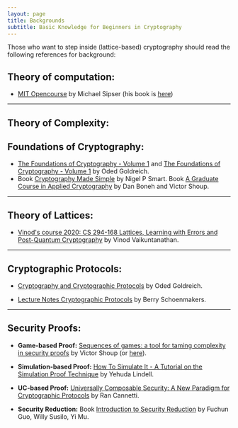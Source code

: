 ```yaml
---
layout: page
title: Backgrounds
subtitle: Basic Knowledge for Beginners in Cryptography
---
```


Those who want to step inside (lattice-based) cryptography should read the following references for background:

## Theory of computation:

- [MIT Opencourse](https://ocw.mit.edu/courses/mathematics/18-404j-theory-of-computation-fall-2006/) by Michael Sipser  (his book is [here](http://fuuu.be/polytech/INFOF408/Introduction-To-The-Theory-Of-Computation-Michael-Sipser.pdf))

---
## Theory of Complexity:

## Foundations of Cryptography: 
- [The Foundations of Cryptography - Volume 1](http://www.wisdom.weizmann.ac.il/~oded/foc-vol1.html) and [The Foundations of Cryptography - Volume 1](http://www.wisdom.weizmann.ac.il/~oded/foc-vol2.html) by Oded Goldreich. 
- Book [Cryptography Made Simple](https://link.springer.com/book/10.1007/978-3-319-21936-3) by Nigel P Smart. Book [A Graduate Course in Applied Cryptography](https://toc.cryptobook.us/) by Dan Boneh and Victor Shoup.
---

## Theory of Lattices:  
- [Vinod's course 2020: CS 294-168 Lattices, Learning with Errors and Post-Quantum Cryptography](http://people.csail.mit.edu/vinodv/CS294/?fbclid=IwAR03f7Ck67fBMaI7yWmnge0-aUtMH1FZJ-1q0WyLHaFIv3Ac4XjTvJQOEsQ) by Vinod Vaikuntanathan.

----

## Cryptographic Protocols: 
- [Cryptography and Cryptographic Protocols](http://www.wisdom.weizmann.ac.il/~oded/foc-sur01.html) by Oded Goldreich.

- [Lecture Notes Cryptographic Protocols](https://www.win.tue.nl/~berry/2DMI00/) by  Berry Schoenmakers.

---
## Security Proofs: 
- **Game-based Proof:** [Sequences of games: a tool for taming complexity in security proofs](https://eprint.iacr.org/2004/332)  by Victor Shoup  (or [here](https://www.shoup.net/papers/games.pdf)).

- **Simulation-based Proof:**  [How To Simulate It - A Tutorial on the Simulation Proof Technique](https://eprint.iacr.org/2016/046) by Yehuda Lindell.

- **UC-based Proof:** [Universally Composable Security: A New Paradigm for Cryptographic Protocols](https://eprint.iacr.org/2000/067.pdf)  by Ran Cannetti.

- **Security Reduction:** Book [Introduction to Security Reduction](https://link.springer.com/book/10.1007/978-3-319-93049-7) by  Fuchun Guo, Willy Susilo, Yi Mu.



